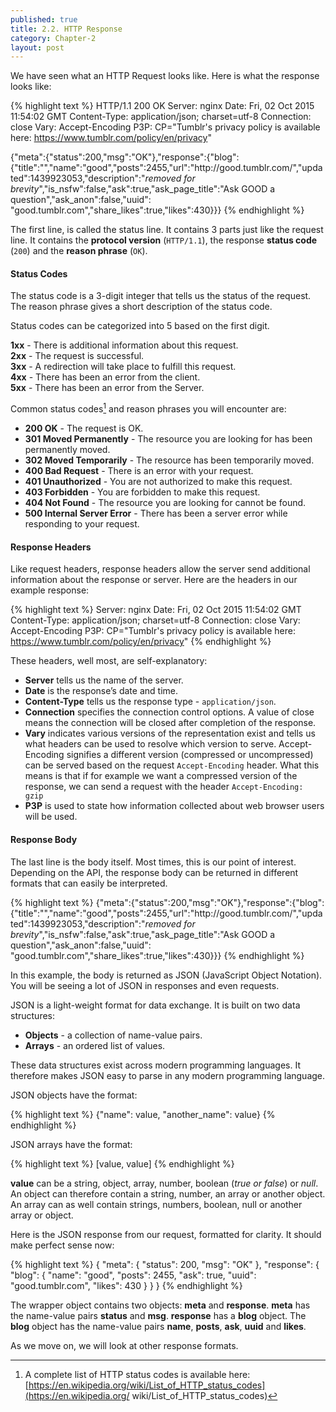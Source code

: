 ```yaml
---
published: true
title: 2.2. HTTP Response
category: Chapter-2
layout: post
---
```

We have seen what an HTTP Request looks like. Here is what the response looks like:

{% highlight text %}
HTTP/1.1 200 OK
Server: nginx
Date: Fri, 02 Oct 2015 11:54:02 GMT
Content-Type: application/json; charset=utf-8
Connection: close
Vary: Accept-Encoding
P3P: CP="Tumblr's privacy policy is available here:
	https://www.tumblr.com/policy/en/privacy"

{"meta":{"status":200,"msg":"OK"},"response":{"blog":{"title":"","name":"good","posts":2455,"url":"http:\/\/good.tumblr.com\/","updated":1439923053,"description":"*removed for brevity*","is_nsfw":false,"ask":true,"ask_page_title":"Ask GOOD a question","ask_anon":false,"uuid":
"good.tumblr.com","share_likes":true,"likes":430}}}
{% endhighlight %}

The first line, is called the status line. It contains 3 parts just like the request line. It contains the **protocol version** (`HTTP/1.1`), the response **status code** (`200`) and the **reason phrase** (`OK`).

#### Status Codes

The status code is a 3-digit integer that tells us the status of the request. The reason phrase gives a short description of the status code.

Status codes can be categorized into 5 based on the first digit.

**1xx** - There is additional information about this request.    
**2xx** - The request is successful.    
**3xx** - A redirection will take place to fulfill this request.    
**4xx** - There has been an error from the client.    
**5xx** - There has been an error from the Server.    

Common status codes[^3] and reason phrases you will encounter are:

- **200 OK** - The request is OK.
- **301 Moved Permanently** - The resource you are looking for has been permanently moved.
- **302 Moved Temporarily** - The resource has been temporarily moved.
- **400 Bad Request** - There is an error with your request.
- **401 Unauthorized** - You are not authorized to make this request.
- **403 Forbidden** - You are forbidden to make this request.
- **404 Not Found** - The resource you are looking for cannot be found.
- **500 Internal Server Error** - There has been a server error while responding to your request.


#### Response Headers

Like request headers, response headers allow the server send additional information about the response or server. Here are the headers in our example response:

{% highlight text %}
Server: nginx
Date: Fri, 02 Oct 2015 11:54:02 GMT
Content-Type: application/json; charset=utf-8
Connection: close
Vary: Accept-Encoding
P3P: CP="Tumblr's privacy policy is available here:
	https://www.tumblr.com/policy/en/privacy"
{% endhighlight %}

These headers, well most, are self-explanatory:

- **Server** tells us the name of the server.
- **Date** is the response’s date and time.
- **Content-Type** tells us the response type - `application/json`.
- **Connection** specifies the connection control options. A value of close means the connection will be closed after completion of the response.
- **Vary** indicates various versions of the representation exist and tells us what headers can be used to resolve which version to serve. Accept-Encoding signifies a different version (compressed or uncompressed) can be served based on the request `Accept-Encoding` header. What this means is that if for example we want a compressed version of the response, we can send a request with the header `Accept-Encoding: gzip`
- **P3P** is used to state how information collected about web browser users will be used.


#### Response Body

The last line is the body itself. Most times, this is our point of interest. Depending on the API, the response body can be returned in different formats that can easily be interpreted.

{% highlight text %}
{"meta":{"status":200,"msg":"OK"},"response":{"blog":{"title":"","name":"good","posts":2455,"url":"http:\/\/good.tumblr.com\/","updated":1439923053,"description":"*removed for brevity*","is_nsfw":false,"ask":true,"ask_page_title":"Ask GOOD a question","ask_anon":false,"uuid":
"good.tumblr.com","share_likes":true,"likes":430}}}
{% endhighlight %}

In this example, the body is returned as JSON (JavaScript Object Notation). You will be seeing a lot of JSON in responses and even requests.

JSON is a light-weight format for data exchange. It is built on two data structures:

- **Objects** - a collection of name-value pairs.
- **Arrays** - an ordered list of values.

These data structures exist across modern programming languages. It therefore makes JSON easy to parse in any modern programming language.

JSON objects have the format:

{% highlight text %}
{"name": value, "another_name": value}
{% endhighlight %}

JSON arrays have the format:

{% highlight text %}
[value, value]
{% endhighlight %}

**value** can be a string, object, array, number, boolean (*true or false*) or *null*. An object can therefore contain a string, number, an array or another object. An array can as well contain strings, numbers, boolean, null or another array or object.

Here is the JSON response from our request, formatted for clarity. It should make perfect sense now:

{% highlight text %}
{
  "meta": {
    "status": 200,
    "msg": "OK"
  },
  "response": {
    "blog": {
      "name": "good",
      "posts": 2455,
      "ask": true,
      "uuid": "good.tumblr.com",
      "likes": 430
    }
  }
}
{% endhighlight %}

The wrapper object contains two objects: **meta** and **response**. **meta** has the name-value pairs **status** and **msg**. **response** has a **blog** object. The **blog** object has the name-value pairs **name**, **posts**, **ask**, **uuid** and **likes**.

As we move on, we will look at other response formats.

[^3]: A complete list of HTTP status codes is available here: [https://en.wikipedia.org/wiki/List_of_HTTP_status_codes](https://en.wikipedia.org/ wiki/List_of_HTTP_status_codes)
